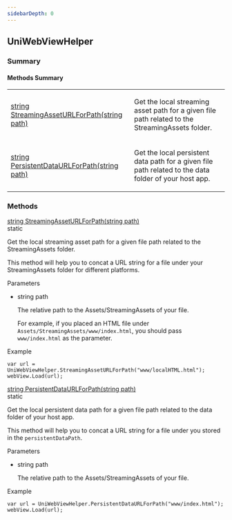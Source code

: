 ```yaml
---
sidebarDepth: 0
---
```


## UniWebViewHelper

### Summary

#### Methods Summary

<table>
<tr><td><div class='api-summary-heading'><a href='#streamingasseturlforpath'><span class='return-type'>string</span> StreamingAssetURLForPath(string path)</a></div></td><td><div class='simple-summary'>
<p>Get the local streaming asset path for a given file path related to the StreamingAssets folder.</p>
</div>
</td></tr><tr><td><div class='api-summary-heading'><a href='#persistentdataurlforpath'><span class='return-type'>string</span> PersistentDataURLForPath(string path)</a></div></td><td><div class='simple-summary'>
<p>Get the local persistent data path for a given file path related to the data folder of your host app.</p>
</div>
</td></tr></table>

### Methods

<div class='api-box method'>
  <div class="api-anchor" id='streamingasseturlforpath'></div><div class='api-heading' data-id='streamingasseturlforpath'><a href='#streamingasseturlforpath'><span class='return-type'>string</span> StreamingAssetURLForPath(string path)</a><div class='api-badge api-badge-blue'>static</div></div>
  <div class='api-body'>
    <div class='desc'>
      <div class='summary'>
<p>Get the local streaming asset path for a given file path related to the StreamingAssets folder.</p>
<p>This method will help you to concat a URL string for a file under your StreamingAssets folder for different platforms.</p>
</div>
            <div class='parameters'>
<div class='section-title'>Parameters</div>
<div class='parameter-item-list'><ul>
  <li>
    <div class='parameter-item'><span class='parameter-item-type'>string</span> <span class='parameter-item-name'>path</span></div>
    <div class='parameter-item-desc'><p>The relative path to the Assets/StreamingAssets of your file. </p>
<p>For example, if you placed an HTML file under <code>Assets/StreamingAssets/www/index.html</code>, you should pass <code>www/index.html</code> as the parameter.</p>
</div>
  </li>
</ul></div>
</div>
            <div class='example'>
    <p class='example-title'>Example</p>
<pre v-pre="" data-lang="csharp"><code class="lang-csharp"><span class="token keyword">var</span> url <span class="token operator">=</span> UniWebViewHelper<span class="token punctuation">.</span><span class="token function">StreamingAssetURLForPath</span><span class="token punctuation">(</span><span class="token string">"www/localHTML.html"</span><span class="token punctuation">)</span><span class="token punctuation">;</span>
webView<span class="token punctuation">.</span><span class="token function">Load</span><span class="token punctuation">(</span>url<span class="token punctuation">)</span><span class="token punctuation">;</span>
</code></pre>
</div>
    </div>
  </div>
</div>
<div class='api-box method'>
  <div class="api-anchor" id='persistentdataurlforpath'></div><div class='api-heading' data-id='persistentdataurlforpath'><a href='#persistentdataurlforpath'><span class='return-type'>string</span> PersistentDataURLForPath(string path)</a><div class='api-badge api-badge-blue'>static</div></div>
  <div class='api-body'>
    <div class='desc'>
      <div class='summary'>
<p>Get the local persistent data path for a given file path related to the data folder of your host app.</p>
<p>This method will help you to concat a URL string for a file under you stored in the <code>persistentDataPath</code>.</p>
</div>
            <div class='parameters'>
<div class='section-title'>Parameters</div>
<div class='parameter-item-list'><ul>
  <li>
    <div class='parameter-item'><span class='parameter-item-type'>string</span> <span class='parameter-item-name'>path</span></div>
    <div class='parameter-item-desc'><p>The relative path to the Assets/StreamingAssets of your file.</p>
</div>
  </li>
</ul></div>
</div>
            <div class='example'>
    <p class='example-title'>Example</p>
<pre v-pre="" data-lang="csharp"><code class="lang-csharp"><span class="token keyword">var</span> url <span class="token operator">=</span> UniWebViewHelper<span class="token punctuation">.</span><span class="token function">PersistentDataURLForPath</span><span class="token punctuation">(</span><span class="token string">"www/index.html"</span><span class="token punctuation">)</span><span class="token punctuation">;</span>
webView<span class="token punctuation">.</span><span class="token function">Load</span><span class="token punctuation">(</span>url<span class="token punctuation">)</span><span class="token punctuation">;</span>
</code></pre>
</div>
    </div>
  </div>
</div>

